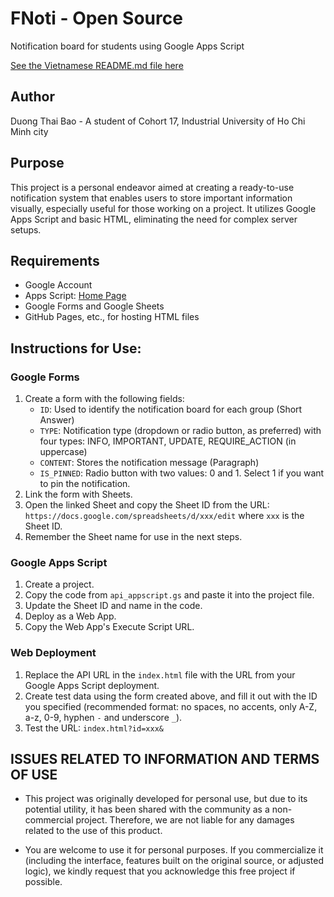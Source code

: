 # FNoti - Open Source
Notification board for students using Google Apps Script

[See the Vietnamese README.md file here](README_VI.md)

## Author
Duong Thai Bao - A student of Cohort 17, Industrial University of Ho Chi Minh city

## Purpose
This project is a personal endeavor aimed at creating a ready-to-use notification system that enables users to store important information visually, especially useful for those working on a project. It utilizes Google Apps Script and basic HTML, eliminating the need for complex server setups.

## Requirements
* Google Account
* Apps Script: [Home Page](https://script.google.com/home/)
* Google Forms and Google Sheets
* GitHub Pages, etc., for hosting HTML files

## Instructions for Use:

### Google Forms
1. Create a form with the following fields:
   - `ID`: Used to identify the notification board for each group (Short Answer)
   - `TYPE`: Notification type (dropdown or radio button, as preferred) with four types: INFO, IMPORTANT, UPDATE, REQUIRE_ACTION (in uppercase)
   - `CONTENT`: Stores the notification message (Paragraph)
   - `IS_PINNED`: Radio button with two values: 0 and 1. Select 1 if you want to pin the notification.
2. Link the form with Sheets.
3. Open the linked Sheet and copy the Sheet ID from the URL:  
   `https://docs.google.com/spreadsheets/d/xxx/edit` where `xxx` is the Sheet ID.
4. Remember the Sheet name for use in the next steps.

### Google Apps Script
1. Create a project.
2. Copy the code from `api_appscript.gs` and paste it into the project file.
3. Update the Sheet ID and name in the code.
4. Deploy as a Web App.
5. Copy the Web App's Execute Script URL.

### Web Deployment
1. Replace the API URL in the `index.html` file with the URL from your Google Apps Script deployment.
2. Create test data using the form created above, and fill it out with the ID you specified (recommended format: no spaces, no accents, only A-Z, a-z, 0-9, hyphen `-` and underscore `_`).
3. Test the URL:
   `index.html?id=xxx&`

## ISSUES RELATED TO INFORMATION AND TERMS OF USE
* This project was originally developed for personal use, but due to its potential utility, it has been shared with the community as a non-commercial project. Therefore, we are not liable for any damages related to the use of this product.

* You are welcome to use it for personal purposes. If you commercialize it (including the interface, features built on the original source, or adjusted logic), we kindly request that you acknowledge this free project if possible.
